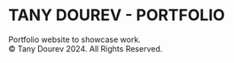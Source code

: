 # TANY DOUREV - PORTFOLIO
Portfolio website to showcase work.<br>
© Tany Dourev 2024. All Rights Reserved.
